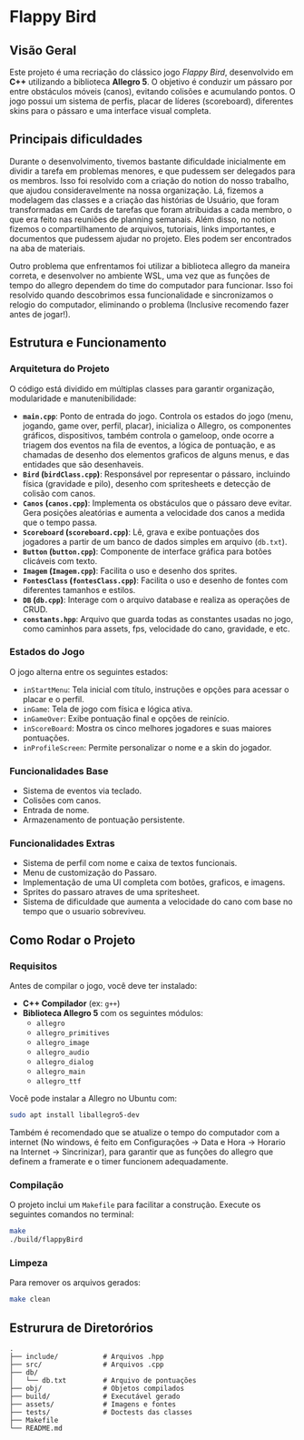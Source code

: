 
# Flappy Bird 

## Visão Geral

Este projeto é uma recriação do clássico jogo *Flappy Bird*, desenvolvido em **C++** utilizando a biblioteca **Allegro 5**. O objetivo é conduzir um pássaro por entre obstáculos móveis (canos), evitando colisões e acumulando pontos. O jogo possui um sistema de perfis, placar de líderes (scoreboard), diferentes skins para o pássaro e uma interface visual completa. 

## Principais dificuldades

Durante o desenvolvimento, tivemos bastante dificuldade inicialmente em dividir a tarefa em problemas menores, e que pudessem ser delegados para os membros.
Isso foi resolvido com a criação do notion do nosso trabalho, que ajudou consideravelmente na nossa organização. Lá, fizemos a modelagem das classes e a criação das histórias de Usuário, que foram transformadas em Cards de tarefas que foram atribuidas a cada membro, o que era feito nas reuniões de planning semanais. Além disso, no notion fizemos o compartilhamento de arquivos, tutoriais, links importantes, e documentos que pudessem ajudar no projeto. Eles podem ser encontrados na aba de materiais.

Outro problema que enfrentamos foi utilizar a biblioteca allegro da maneira correta, e desenvolver no ambiente WSL, uma vez que as funções de tempo do allegro dependem
do time do computador para funcionar. 
Isso foi resolvido quando descobrimos essa funcionalidade e sincronizamos o relogio do computador, eliminando o problema (Inclusive recomendo fazer antes de jogar!).

## Estrutura e Funcionamento

### Arquitetura do Projeto

O código está dividido em múltiplas classes para garantir organização, modularidade e manutenibilidade:

- **`main.cpp`**: Ponto de entrada do jogo. Controla os estados do jogo (menu, jogando, game over, perfil, placar), inicializa o Allegro, os componentes gráficos, dispositivos, também controla o gameloop, onde ocorre a triagem dos eventos na fila de eventos, a lógica de pontuação, e as chamadas de desenho dos elementos graficos de alguns menus, e das entidades que são desenhaveis.
- **`Bird` (`birdClass.cpp`)**: Responsável por representar o pássaro, incluindo física (gravidade e pilo), desenho com spritesheets e detecção de colisão com canos.
- **`Canos` (`canos.cpp`)**: Implementa os obstáculos que o pássaro deve evitar. Gera posições aleatórias e aumenta a velocidade dos canos a medida que o tempo passa.
- **`Scoreboard` (`scoreboard.cpp`)**: Lê, grava e exibe pontuações dos jogadores a partir de um banco de dados simples em arquivo (`db.txt`).
- **`Button` (`button.cpp`)**: Componente de interface gráfica para botões clicáveis com texto.
- **`Imagem` (`Imagem.cpp`)**: Facilita o uso e desenho dos sprites.
- **`FontesClass` (`fontesClass.cpp`)**: Facilita o uso e desenho de fontes com diferentes tamanhos e estilos.
- **`DB` (`db.cpp`)**: Interage com o arquivo database e realiza as operações de CRUD.
- **`constants.hpp`**: Arquivo que guarda todas as constantes usadas no jogo, como caminhos para assets, fps, velocidade do cano, gravidade, e etc.

### Estados do Jogo

O jogo alterna entre os seguintes estados:

- `inStartMenu`: Tela inicial com título, instruções e opções para acessar o placar e o perfil.
- `inGame`: Tela de jogo com física e lógica ativa.
- `inGameOver`: Exibe pontuação final e opções de reinício.
- `inScoreBoard`: Mostra os cinco melhores jogadores e suas maiores pontuações.
- `inProfileScreen`: Permite personalizar o nome e a skin do jogador.

### Funcionalidades Base

- Sistema de eventos via teclado.
- Colisões com canos.
- Entrada de nome.
- Armazenamento de pontuação persistente.

### Funcionalidades Extras

- Sistema de perfil com nome e caixa de textos funcionais.
- Menu de customização do Passaro.
- Implementação de uma UI completa com botões, graficos, e imagens.
- Sprites do passaro atraves de uma spritesheet.
- Sistema de dificuldade que aumenta a velocidade do cano com base no tempo que o usuario sobreviveu.

## Como Rodar o Projeto

### Requisitos

Antes de compilar o jogo, você deve ter instalado:

- **C++ Compilador** (ex: `g++`)
- **Biblioteca Allegro 5** com os seguintes módulos:
  - `allegro`
  - `allegro_primitives`
  - `allegro_image`
  - `allegro_audio`
  - `allegro_dialog`
  - `allegro_main`
  - `allegro_ttf`

Você pode instalar a Allegro no Ubuntu com:

```bash
sudo apt install liballegro5-dev
```

Também é recomendado que se atualize o tempo do computador com a internet (No windows, é feito em Configurações -> Data e Hora -> Horario na Internet -> Sincrinizar), para garantir que as funções do allegro que definem a framerate e o timer funcionem adequadamente.

### Compilação

O projeto inclui um `Makefile` para facilitar a construção. Execute os seguintes comandos no terminal:

```bash
make
./build/flappyBird
```

### Limpeza

Para remover os arquivos gerados:

```bash
make clean
```

## Estrurura de Diretorórios

```
.
├── include/           # Arquivos .hpp
├── src/               # Arquivos .cpp
├── db/
│   └── db.txt         # Arquivo de pontuações
├── obj/               # Objetos compilados
├── build/             # Executável gerado
├── assets/            # Imagens e fontes 
├── tests/             # Doctests das classes
├── Makefile
└── README.md
```


